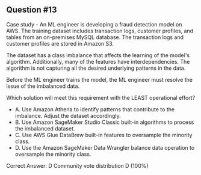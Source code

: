## Question #13

Case study - An ML engineer is developing a fraud detection model on AWS. The training dataset includes transaction logs, customer profiles, and tables from an on-premises MySQL database. The transaction logs and customer profiles are stored in Amazon S3.

The dataset has a class imbalance that affects the learning of the model's algorithm. Additionally, many of the features have interdependencies. The algorithm is not capturing all the desired underlying patterns in the data.

Before the ML engineer trains the model, the ML engineer must resolve the issue of the imbalanced data.

Which solution will meet this requirement with the LEAST operational effort?

- A. Use Amazon Athena to identify patterns that contribute to the imbalance. Adjust the dataset accordingly.
- B. Use Amazon SageMaker Studio Classic built-in algorithms to process the imbalanced dataset.
- C. Use AWS Glue DataBrew built-in features to oversample the minority class.
- D. Use the Amazon SageMaker Data Wrangler balance data operation to oversample the minority class. 

Correct Answer: 
D Community vote distribution D (100%)
